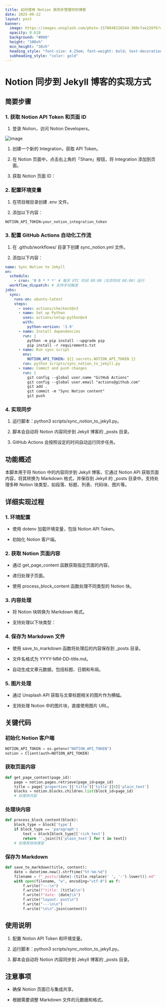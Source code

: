 ```yaml
---
title: 如何使用 Notion 来同步管理你的博客
date: 2025-09-22
layout: post
banner:
  image: https://images.unsplash.com/photo-1570848216544-360cfae220f6?crop=entropy&cs=tinysrgb&fit=max&fm=jpg&ixid=M3w2OTIwMzJ8MHwxfHJhbmRvbXx8fHx8fHx8fDE3NTg1MDU1Nzl8&ixlib=rb-4.1.0&q=80&w=1080
  opacity: 0.618
  background: "#000"
  height: "100vh"
  min_height: "38vh"
  heading_style: "font-size: 4.25em; font-weight: bold; text-decoration: underline"
  subheading_style: "color: gold"
---
```


# Notion 同步到 Jekyll 博客的实现方式

## 简要步骤

### 1. 获取 Notion API Token 和页面 ID

1. 登录 Notion，访问 Notion Developers。

![image](https://prod-files-secure.s3.us-west-2.amazonaws.com/a7a0cc5a-89b9-4cda-8686-1fba0ca52f40/d19c1afe-dea5-4312-9333-786b0ba83054/image.png?X-Amz-Algorithm=AWS4-HMAC-SHA256&X-Amz-Content-Sha256=UNSIGNED-PAYLOAD&X-Amz-Credential=ASIAZI2LB46632WMPT46%2F20250922%2Fus-west-2%2Fs3%2Faws4_request&X-Amz-Date=20250922T014618Z&X-Amz-Expires=3600&X-Amz-Security-Token=IQoJb3JpZ2luX2VjEJn%2F%2F%2F%2F%2F%2F%2F%2F%2F%2FwEaCXVzLXdlc3QtMiJIMEYCIQCevFqYplj1xu%2BXcahqr9Puz%2BP1gcpj8Z2IirakhhoksgIhAMZ5gOs81d%2Bn2jwYTHT8kfY9k4uz6pJoHQVjTSXGeQTNKv8DCCIQABoMNjM3NDIzMTgzODA1IgzeidHPlGbKf%2FQNIhoq3AOADXCPOP%2BUE1mi7gOUW8f8gW0l%2BZBjU1jBMZCzftR9G7i02ymePAcwi1MWLwxQGiZUVOlHMRuhvf4LhjVyBlks8ZGp%2B9yi4KlZADiNsy9%2BDhZlb5oy8JOQYNOOV%2BB1%2FZht2UrZMjJ%2BNAo0LoIkf5BfMukEc5x2%2FSULG7qT4w59mPSHM5SVhSRaL1bDEZQyimmPTi9GoDeNsruc%2Bdg6rsKI346MbwVXUWSs7Q%2BcIcb6kJqqYc1KVZqIJdy9lsslxx8FbgLvxKfD3P71upLc03amDJ4wypSr2iHGXwR8pSqCY%2B31dv0lWwUE1ZKlFRhfqdEfjbJBwgnHj6LTQtRl%2FwM2E8PWVQKBcJJMF%2FFDsHmBZlSonxgXxsZC%2BAkPP%2FDNQCBcgNR2S4Jo9nQez5rJIlDQei2tQg2DRuH9EATtR0hUqTqIwxSHXpJfNAIn5xgc7SuAWRZ4caR2Aa5w79yoPfFr7tDxuD0vlu2i4mkxz8QmHpz7VY0YEkBy8rcvF%2FDGAM5ZfNZskT9Ieabi%2FSTSvPIC65RzbsL5BKyFfFH1GmTQdrUfVeDpGvLr4o1PkeZAMfbXGKa%2FJe8SwXBCiNANXJvWXnBsVX0GTMLeCWWbJ9YE4%2B%2FqlppGXHru05ZEAzC8xcLGBjqkAT0YneNq%2FmsOQIpqlbMIWGuZFd1JC2RqNhVh34%2FW3TBqxOzb36yFnqPXI8aoLLmtwsiPlcrjpupOdzdhDGYrEWMyd6QafSrC9BMOmRZ4W%2Bv8fAmiHVnidsNY8HPvcp0PiWLvg62s5QQLltwfnQWPXrhVxjRc%2FT69Hsn4EWoyNO0ke%2Fd66LbPYsEyIIAsqPfYpsBmYu%2FFy5WrEIlFokUYAYmhRY6v&X-Amz-Signature=345aa0650737a98855a2b3de8323f1c7888ec825251845ec4c26d6cbea2da1cc&X-Amz-SignedHeaders=host&x-amz-checksum-mode=ENABLED&x-id=GetObject)

1. 创建一个新的 Integration，获取 API Token。

1. 在 Notion 页面中，点击右上角的「Share」按钮，将 Integration 添加到页面。

1. 获取 Notion 页面 ID：


### 2. 配置环境变量

1. 在项目根目录创建 .env 文件。

1. 添加以下内容：

```javascript
NOTION_API_TOKEN=your_notion_integration_token
```

### 3. 配置 GitHub Actions 自动化工作流

1. 在 .github/workflows/ 目录下创建 sync_notion.yml 文件。

1. 添加以下内容：

```yaml
name: Sync Notion to Jekyll
on:
  schedule:
    - cron: '0 0 * * *' # 每天 UTC 时间 00:00（北京时间 08:00）运行
  workflow_dispatch: # 支持手动触发
jobs:
  sync:
    runs-on: ubuntu-latest
    steps:
      - uses: actions/checkout@v3
      - name: Set up Python
        uses: actions/setup-python@v4
        with:
          python-version: '3.9'
      - name: Install dependencies
        run: |
          python -m pip install --upgrade pip
          pip install -r requirements.txt
      - name: Run sync script
        env:
          NOTION_API_TOKEN: ${{ secrets.NOTION_API_TOKEN }}
        run: python scripts/sync_notion_to_jekyll.py
      - name: Commit and push changes
        run: |
          git config --global user.name "GitHub Actions"
          git config --global user.email "actions@github.com"
          git add .
          git commit -m "Sync Notion content"
          git push
```

### 4. 实现同步

1. 运行脚本：python3 scripts/sync_notion_to_jekyll.py。

1. 脚本会自动将 Notion 内容同步到 Jekyll 博客的 _posts 目录。

1. GitHub Actions 会按照设定的时间自动运行同步任务。

## 功能概述

本脚本用于将 Notion 中的内容同步到 Jekyll 博客。它通过 Notion API 获取页面内容，将其转换为 Markdown 格式，并保存到 Jekyll 的 _posts 目录中。支持处理多种 Notion 块类型，如段落、标题、列表、代码块、图片等。

## 详细实现过程

### 1. 环境配置

- 使用 dotenv 加载环境变量，包括 Notion API Token。

- 初始化 Notion 客户端。

### 2. 获取 Notion 页面内容

- 通过 get_page_content 函数获取指定页面的内容。

- 递归处理子页面。

- 使用 process_block_content 函数处理不同类型的 Notion 块。

### 3. 内容处理

- 将 Notion 块转换为 Markdown 格式。

- 支持处理以下块类型：


### 4. 保存为 Markdown 文件

- 使用 save_to_markdown 函数将处理后的内容保存到 _posts 目录。

- 文件名格式为 YYYY-MM-DD-title.md。

- 自动生成文章元数据，包括标题、日期和布局。

### 5. 图片处理

- 通过 Unsplash API 获取与文章标题相关的图片作为横幅。

- 支持处理 Notion 中的图片块，直接使用图片 URL。

## 关键代码

### 初始化 Notion 客户端

```python
NOTION_API_TOKEN = os.getenv("NOTION_API_TOKEN")
notion = Client(auth=NOTION_API_TOKEN)
```

### 获取页面内容

```python
def get_page_content(page_id):
    page = notion.pages.retrieve(page_id=page_id)
    title = page['properties']['title']['title'][0]['plain_text']
    blocks = notion.blocks.children.list(block_id=page_id)
    # 处理块内容
```

### 处理块内容

```python
def process_block_content(block):
    block_type = block['type']
    if block_type == 'paragraph':
        text = block[block_type]['rich_text']
        return ''.join([t['plain_text'] for t in text])
    # 处理其他块类型
```

### 保存为 Markdown

```python
def save_to_markdown(title, content):
    date = datetime.now().strftime("%Y-%m-%d")
    filename = f"_posts/{date}-{title.replace(' ', '-').lower()}.md"
    with open(filename, "w", encoding="utf-8") as f:
        f.write("---\n")
        f.write(f"title: {title}\n")
        f.write(f"date: {date}\n")
        f.write("layout: post\n")
        f.write("---\n\n")
        f.write("\n\n".join(content))
```

## 使用说明

1. 配置 Notion API Token 和环境变量。

1. 运行脚本：python3 scripts/sync_notion_to_jekyll.py。

1. 脚本会自动将 Notion 内容同步到 Jekyll 博客的 _posts 目录。

## 注意事项

- 确保 Notion 页面已与集成共享。

- 根据需要调整 Markdown 文件的元数据和格式。